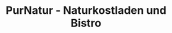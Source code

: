 ---
title: "PurNatur - Naturkostladen und Bistro"
url: /kempten-allgaeu/purnatur-naturkostladen-und-bistro/
shop: Supermarkt
---